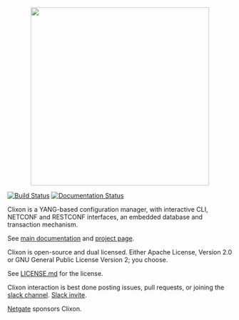 <div align="center">
  <img src="http://www.clicon.org/Clixon_logga_liggande_med-ikon.png" width="400">
</div>

[![Build Status](https://travis-ci.org/clicon/clixon.png)](https://travis-ci.org/clicon/clixon) [![Documentation Status](https://readthedocs.org/projects/clixon-docs/badge/?version=latest)](https://clixon-docs.readthedocs.io/en/latest/?badge=latest)

Clixon is a YANG-based configuration manager, with interactive CLI,
NETCONF and RESTCONF interfaces, an embedded database and transaction
mechanism.

See [main documentation](https://clixon-docs.readthedocs.io) and [project page](https://www.clicon.org).
  
Clixon is open-source and dual licensed. Either Apache License, Version 2.0 or GNU
General Public License Version 2; you choose.

See [LICENSE.md](LICENSE.md) for the license.

Clixon interaction is best done posting issues, pull requests, or joining the
[slack channel](https://clixondev.slack.com).
[Slack invite](https://join.slack.com/t/clixondev/shared_invite/enQtMzI3OTM4MzA3Nzk3LTA3NWM4OWYwYWMxZDhiYTNhNjRkNjQ1NWI1Zjk5M2JjMDk4MTUzMTljYTZiYmNhODkwMDI2ZTkyNWU3ZWMyN2U). 

[Netgate](https://www.netgate.com/) sponsors Clixon.
